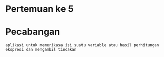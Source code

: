 # Pertemuan ke 5

# Pecabangan
    aplikasi untuk memerikasa isi suatu variable atau hasil perhitungan ekspresi dan mengambil tindakan

